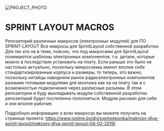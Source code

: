 ![PROJECT_PHOTO](https://www.ionline.by/promo/logo/git-logo.png)
# SPRINT LAYOUT MACROS
Репозиторий различных макросов (электронных модулей) для ПО SPRINT-LAYOUT
Все макросы для SprintLayout собственной разработки.
Для тех кто не в теме, поясню, что под макросами для SprintLayout понимаются шаблоны электронных компонентов. т.е. детали, которые можно в последствии установить на плату.
Если раньше это было не настолько актуально, поскольку микросхемы имеют вполне себе стандартизированные корпуса и размеры, то теперь, это важно, поскольку китайцы наводнили рынок радиоэлектронных компонентов разными готовыми модулями для монтажа как на на плату так и с возможностью подключения через разлисные разъемы.
В этом репозитории я буду выкладывать модули собственной разработки. репозиторий будет постепенно пополняться. Модули рисовал для себя и они вполне рабочие.

Подробную информацию о всех макросах вы можете получить на странице проекта: https://www.ionline.by/diy/sxemotexnika/makrosy-dlya-sprint-layout/makrosy-dlya-sprint-layout-04-02-2019/


